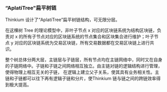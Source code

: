 ### “AplatiTree"扁平树链

Thinkium 设计了“AplatiTree”扁平树链结构，可无限分层。

在这棵树 Tree 的理论模型中，非叶子节点 x 对应的区块链系统为结构区块链，负责对 x 的所有子节点对应的区块链系统的节点集合和区块集合进行维护；叶子节点 y 对应的区块链系统为交易区块链，所有交易数据都在交易区块链上进行共识。

整个树总体分两大层，主链层与子链层，所有节点均在主链网络中，同时又在自身的子链网络中。子链和子链之间网络相互独立。由主链对链的逻辑结构进行管理，使得物理上相互无关的子链， 在逻辑上建立父子关系，使其具有业务相关性。主链和子链都可以往下再有逻辑子链和分片，使Thinkium 链与链之间的跨链效率得到极大提高。

